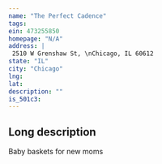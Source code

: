 ```yaml
---
name: "The Perfect Cadence"
tags:
ein: 473255850
homepage: "N/A"
address: |
 2510 W Grenshaw St, \nChicago, IL 60612
state: "IL"
city: "Chicago"
lng: 
lat: 
description: ""
is_501c3: 
---
```


## Long description

Baby baskets for new moms
